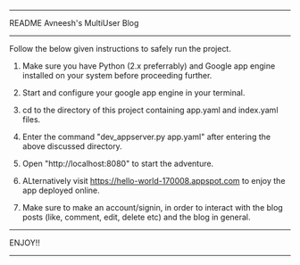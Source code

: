 *******************************
README Avneesh's MultiUser Blog
*******************************


Follow the below given instructions to safely run the project.

1. Make sure you have Python (2.x preferrably) and Google app engine
   installed on your system before proceeding further.

2. Start and configure your google app engine in your terminal.

3. cd to the directory of this project containing app.yaml and index.yaml files.

4. Enter the command "dev_appserver.py app.yaml" after entering the
   above discussed directory.

5. Open "http://localhost:8080" to start the adventure.

6. ALternatively visit https://hello-world-170008.appspot.com
   to enjoy the app deployed online.

7. Make sure to make an account/signin, in order to interact with the blog
   posts (like, comment, edit, delete etc) and the blog in general.

********************************************************************************

ENJOY!!

********************************************************************************